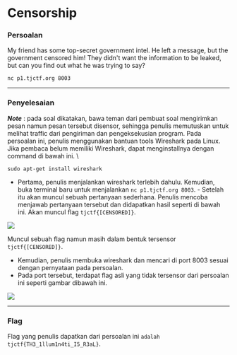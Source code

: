 # Censorship

### Persoalan

My friend has some top-secret government intel. He left a message, but the government censored him! They didn't want the information to be leaked, but can you find out what he was trying to say?

`nc p1.tjctf.org 8003`
____________________________________

### Penyelesaian

***Note*** : pada soal dikatakan, bawa teman dari pembuat soal mengirimkan pesan namun pesan tersebut disensor, sehingga penulis memutuskan untuk melihat traffic dari pengiriman dan pengeksekusian program. Pada persoalan ini, penulis menggunakan bantuan tools Wireshark pada Linux. Jika pembaca belum memiliki Wireshark, dapat menginstallnya dengan command di bawah ini. \

`sudo apt-get install wireshark`

- Pertama, penulis menjalankan wireshark terlebih dahulu. Kemudian, buka terminal baru untuk menjalankan `nc p1.tjctf.org 8003`. - Setelah itu akan muncul sebuah pertanyaan sederhana. Penulis mencoba menjawab pertanyaan tersebut dan didapatkan hasil seperti di bawah ini. Akan muncul flag `tjctf{[CENSORED]}`.<br>

![](https://github.com/Bhaskaraa/EAS_Keamanan-Web-dan-Aplikasi_05311840000007/blob/master/Miscellaneous/Censorship/Censored1.png)

Muncul sebuah flag namun masih dalam bentuk tersensor `tjctf{[CENSORED]}`.
- Kemudian, penulis membuka wireshark dan mencari di port 8003 sesuai dengan pernyataan pada persoalan. 
- Pada port tersebut, terdapat flag asli yang tidak tersensor dari persoalan ini seperti gambar dibawah ini.

![](https://github.com/Bhaskaraa/EAS_Keamanan-Web-dan-Aplikasi_05311840000007/blob/master/Miscellaneous/Censorship/Censored3.png)
____________________________________

### Flag

Flag yang penulis dapatkan dari persoalan ini `adalah tjctf{TH3_1llum1n4ti_I5_R3aL}`.
